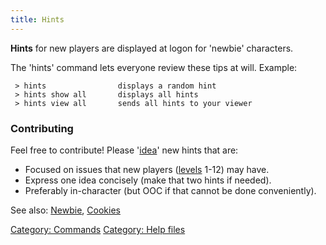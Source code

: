```yaml
---
title: Hints
---
```


**Hints** for new players are displayed at logon for 'newbie'
characters.

The 'hints' command lets everyone review these tips at will. Example:

` > hints                displays a random hint`
` > hints show all       displays all hints`
` > hints view all       sends all hints to your viewer`

### Contributing

Feel free to contribute! Please '[idea](idea "wikilink")' new hints that
are:

- Focused on issues that new players ([levels](level "wikilink") 1-12)
  may have.
- Express one idea concisely (make that two hints if needed).
- Preferably in-character (but OOC if that cannot be done conveniently).

See also: [Newbie](Newbie "wikilink"), [Cookies](Cookies "wikilink")

[Category: Commands](Category:_Commands "wikilink") [Category: Help
files](Category:_Help_files "wikilink")